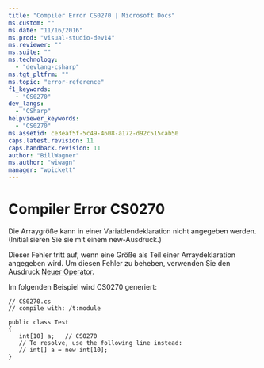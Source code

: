 ```yaml
---
title: "Compiler Error CS0270 | Microsoft Docs"
ms.custom: ""
ms.date: "11/16/2016"
ms.prod: "visual-studio-dev14"
ms.reviewer: ""
ms.suite: ""
ms.technology: 
  - "devlang-csharp"
ms.tgt_pltfrm: ""
ms.topic: "error-reference"
f1_keywords: 
  - "CS0270"
dev_langs: 
  - "CSharp"
helpviewer_keywords: 
  - "CS0270"
ms.assetid: ce3eaf5f-5c49-4608-a172-d92c515cab50
caps.latest.revision: 11
caps.handback.revision: 11
author: "BillWagner"
ms.author: "wiwagn"
manager: "wpickett"
---
```

# Compiler Error CS0270
Die Arraygröße kann in einer Variablendeklaration nicht angegeben werden. \(Initialisieren Sie sie mit einem new\-Ausdruck.\)  
  
 Dieser Fehler tritt auf, wenn eine Größe als Teil einer Arraydeklaration angegeben wird.  Um diesen Fehler zu beheben, verwenden Sie den Ausdruck [Neuer Operator](../../../csharp/language-reference/keywords/new-operator.md).  
  
 Im folgenden Beispiel wird CS0270 generiert:  
  
```  
// CS0270.cs  
// compile with: /t:module  
  
public class Test  
{  
   int[10] a;   // CS0270  
   // To resolve, use the following line instead:  
   // int[] a = new int[10];  
}  
```